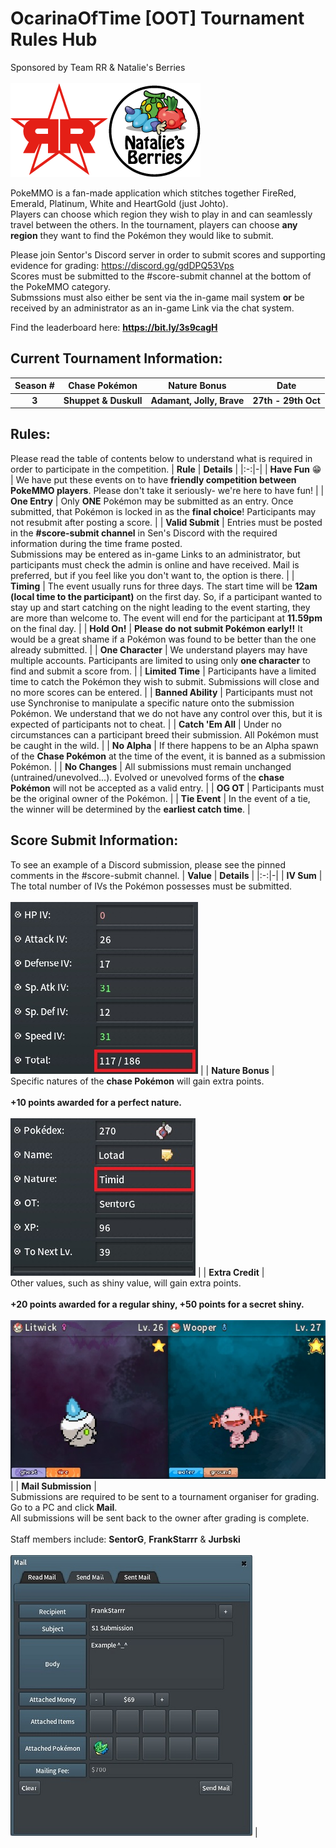 # OcarinaOfTime [OOT] Tournament Rules Hub

Sponsored by Team RR & Natalie's Berries <br> <br> ![image](https://github.com/SentorG/OOT-Tourney-Rules/blob/main/Logos.png)

PokeMMO is a fan-made application which stitches together FireRed, Emerald, Platinum, White and HeartGold (just Johto). <br> Players can choose which region they wish to play in and can seamlessly travel between the others. In the tournament, players can choose **any region** they want to find the Pokémon they would like to submit.

Please join Sentor's Discord server in order to submit scores and supporting evidence for grading: https://discord.gg/gdDPQ53Vps <br> Scores must be submitted to the #score-submit channel at the bottom of the PokeMMO category.
<br> Submssions must also either be sent via the in-game mail system **or** be received by an administrator as an in-game Link via the chat system.

Find the leaderboard here: **https://bit.ly/3s9cagH**

## Current Tournament Information:
| **Season #** | **Chase Pokémon** | **Nature Bonus** | **Date** |
|:-:|:-:|:-:|:-:|
| **3** | **Shuppet & Duskull** | **Adamant, Jolly, Brave** | **27th - 29th Oct** |

## Rules:
Please read the table of contents below to understand what is required in order to participate in the competition.
| **Rule** | **Details** |
|:-:|-|
| **Have Fun** 😁 | We have put these events on to have **friendly competition between PokeMMO players**. Please don't take it seriously- we're here to have fun! |
| **One Entry** | Only **ONE** Pokémon may be submitted as an entry. Once submitted, that Pokémon is locked in as the **final choice**! Participants may not resubmit after posting a score. |
| **Valid Submit** | Entries must be posted in the **#score-submit channel** in Sen's Discord with the required information during the time frame posted. <br> Submissions may be entered as in-game Links to an administrator, but participants must check the admin is online and have received. Mail is preferred, but if you feel like you don't want to, the option is there. |
| **Timing** | The event usually runs for three days. The start time will be **12am (local time to the participant)** on the first day. So, if a participant wanted to stay up and start catching on the night leading to the event starting, they are more than welcome to. The event will end for the participant at **11.59pm** on the final day. |
| **Hold On!** | **Please do not submit Pokémon early!!** It would be a great shame if a Pokémon was found to be better than the one already submitted. |
| **One Character** | We understand players may have multiple accounts. Participants are limited to using only **one character** to find and submit a score from. |
| **Limited Time** | Participants have a limited time to catch the Pokémon they wish to submit. Submissions will close and no more scores can be entered. |
| **Banned Ability** | Participants must not use Synchronise to manipulate a specific nature onto the submission Pokémon. We understand that we do not have any control over this, but it is expected of participants not to cheat. |
| **Catch 'Em All** | Under no circumstances can a participant breed their submission. All Pokémon must be caught in the wild. |
| **No Alpha** | If there happens to be an Alpha spawn of the **Chase Pokémon** at the time of the event, it is banned as a submission Pokémon. |
| **No Changes** | All submissions must remain unchanged (untrained/unevolved...). Evolved or unevolved forms of the **chase Pokémon** will not be accepted as a valid entry. |
| **OG OT** | Participants must be the original owner of the Pokémon. |
| **Tie Event** | In the event of a tie, the winner will be determined by the **earliest catch time**. |

## Score Submit Information:
To see an example of a Discord submission, please see the pinned comments in the #score-submit channel.
| **Value** | **Details** |
|:-:|-|
| **IV Sum** | <br> The total number of IVs the Pokémon possesses must be submitted. <br> <br> ![image](https://github.com/SentorG/OOT-Tourney-Rules/blob/main/IV%20Sum.jpg) |
| **Nature Bonus** | <br> Specific natures of the **chase Pokémon** will gain extra points. <br> <br> **+10 points awarded for a perfect nature.** <br> <br> ![image](https://github.com/SentorG/OOT-Tourney-Rules/blob/main/Nature%20%26%20OT.jpg)  |
| **Extra Credit** | <br> Other values, such as shiny value, will gain extra points. <br> <br> **+20 points awarded for a regular shiny, +50 points for a secret shiny.** <br> <br> ![image](https://github.com/SentorG/OOT-Tourney-Rules/blob/main/Extra%20Credit%20Shinies.jpg) |
| **Mail Submission** | <br> Submissions are required to be sent to a tournament organiser for grading. Go to a PC and click **Mail**. <br> All submissions will be sent back to the owner after grading is complete. <br> <br> Staff members include: **SentorG**, **FrankStarrr** & **Jurbski** <br> <br> ![image](https://github.com/SentorG/OOT-Tourney-Rules/blob/main/Mail%20Submission.jpg) |
